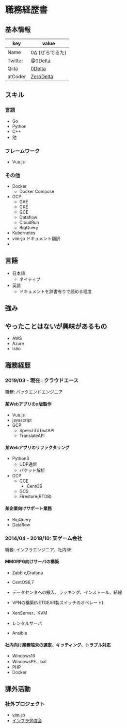 # 職務経歴書

## 基本情報

|key|value|
|---|-----|
|Name|0Δ (ぜろでるた)|
|Twitter|[@0Delta](https://twitter.com/0delta)|
|Qiita|[0Delta](https://qiita.com/0Delta)
|atCoder|[ZeroDelta](https://atcoder.jp/users/ZeroDelta)

## スキル
### 言語
- Go
- Python
- C++
- 他

### フレームワーク

- Vue.js

### その他

- Docker
  - Docker Compose
- GCP
  - GAE
  - GKE
  - GCE
  - Dataflow
  - CloudRun
  - BigQuery
- Kubernetes
- vim-jp ドキュメント翻訳
- 

## 言語

- 日本語
  - ネイティブ
- 英語
  - ドキュメントを辞書有りで読める程度

## 強み

## やったことはないが興味があるもの

- AWS
- Azure
- Istio

## 職務経歴

### 2019/03 - 現在 : クラウドエース

職務: バックエンドエンジニア

#### 某Webアプリのα版製作

- Vue.js
- javascript
- GCP
  - SpeechToTextAPI
  - TranslateAPI

#### 某Webアプリのリファクタリング

- Python3
  - UDP通信
  - パケット解析
- GCP
  - GCE
    - CentOS
  - GCS
  - Firestore(RTDB)

#### 某企業向けサポート業務

- BigQuery
- Dataflow

### 2014/04 - 2018/10: 某ゲーム会社

職務: インフラエンジニア、社内SE

#### MMORPG向けサーバの構築

- Zabbix,Grafana
- CentOS6,7
- データセンタへの搬入、ラッキング、インストール、結線
- VPNの構築(NETGEAR製スイッチのオペレート)
- XenServer、KVM

- レンタルサーバ
- Ansible

#### 社内向け業務端末の選定、キッティング、トラブル対応

- Windows10
- WindowsPE、bat
- PHP
- Docker

## 課外活動

### 社外プロジェクト
* [vim-jp](https://vim-jp.org/)
* [インフラ勉強会](https://wp.infra-workshop.tech/)

